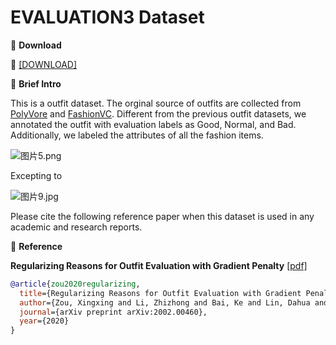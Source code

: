 # EVALUATION3 Dataset


🖤 **Download**

🍒 [[DOWNLOAD]]()

🖤 **Brief Intro**

This is a outfit dataset. The orginal source of outfits are collected from [PolyVore](https://github.com/xthan/polyvore-dataset) and [FashionVC](https://github.com/SDU-MIMA/SHDCH). Different from the previous outfit datasets, we annotated the outfit with evaluation labels as Good, Normal, and Bad. Additionally, we labeled the attributes of all the fashion items.

![图片5.png](https://i.loli.net/2021/06/25/1peogM8JbR9skIm.png)

Excepting to 

![图片9.jpg](https://i.loli.net/2021/06/25/9uXREndqDJwj8pA.jpg)

Please cite the following reference paper when this dataset is used in any academic and research reports.

🖤 **Reference**

**Regularizing Reasons for Outfit Evaluation with Gradient Penalty** [[pdf]](https://arxiv.org/pdf/2002.00460v1.pdf)

```bib
@article{zou2020regularizing,
  title={Regularizing Reasons for Outfit Evaluation with Gradient Penalty},
  author={Zou, Xingxing and Li, Zhizhong and Bai, Ke and Lin, Dahua and Wong, Waikeung},
  journal={arXiv preprint arXiv:2002.00460},
  year={2020}
}
```
